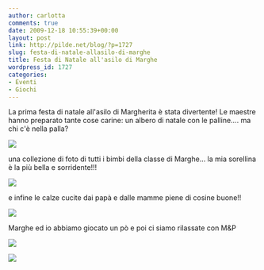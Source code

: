 ```yaml
---
author: carlotta
comments: true
date: 2009-12-18 10:55:39+00:00
layout: post
link: http://pilde.net/blog/?p=1727
slug: festa-di-natale-allasilo-di-marghe
title: Festa di Natale all'asilo di Marghe
wordpress_id: 1727
categories:
- Eventi
- Giochi
---
```


La prima festa di natale all'asilo di Margherita è stata divertente! Le maestre hanno preparato tante cose carine: un albero di natale con le palline.... ma chi c'è nella palla?

![]({{baseurl}}/uploads/2009/12/palla_natale.jpg)




una collezione di foto di tutti i bimbi della classe di Marghe... la mia sorellina è la più bella e sorridente!!!

![]({{baseurl}}/uploads/2009/12/foto_muro.jpg)




e infine le calze cucite dai papà e dalle mamme piene di cosine buone!!

![]({{baseurl}}/uploads/2009/12/calze.jpg)




Marghe ed io abbiamo giocato un pò e poi ci siamo rilassate con M&P

![]({{baseurl}}/uploads/2009/12/con_papi.jpg)




![]({{baseurl}}/uploads/2009/12/con_mamma.jpg)




